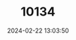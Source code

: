 ---
title: "10134"
category: "Hipposideros fuliginosus"
draft: false
date: 2024-02-22 13:03:50
languages:
  English: ["Sooty Roundleaf Bat"]
---